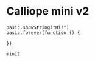 # Calliope mini v2

```blocks
basic.showString("Hi!")
basic.forever(function () {
	
})
```

```package
mini2
```
